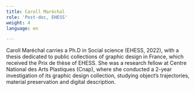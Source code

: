 ```yaml
---
title: Caroll Maréchal
role: 'Post-doc, EHESS'
weight: 4
language: en

---
```



Caroll Maréchal carries a Ph.D in Social science (EHESS, 2022), with a thesis dedicated to public collections of graphic design in France, which received the Prix de thèse of EHESS. She was a research fellow at Centre National des Arts Plastiques (Cnap), where she conducted a 2-year investigation of its graphic design collection, studying object’s trajectories, material preservation and digital description.  